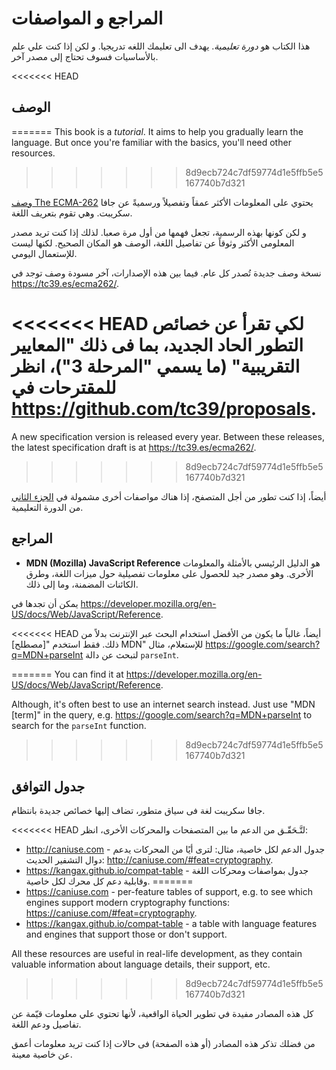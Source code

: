 # المراجع و المواصفات

هذا الكتاب هو _دورة تعليمية_. يهدف الى تعليمك اللغه تدريجيا. و لكن إذا كنت علي علم بالأساسيات فسوف تحتاج إلى مصدر آخر.

<<<<<<< HEAD
## الوصف
=======
This book is a *tutorial*. It aims to help you gradually learn the language. But once you're familiar with the basics, you'll need other resources.
>>>>>>> 8d9ecb724c7df59774d1e5ffb5e5167740b7d321

[وصف The ECMA-262](https://www.ecma-international.org/publications/standards/Ecma-262.htm) يحتوي على المعلومات الأكثر عمقاً وتفصيلاً ورسميةً عن جافا سكريبت. وهي تقوم بتعريف اللغة.

و لكن كونها بهذه الرسمية، تجعل فهمها من أول مرة صعبا. لذلك إذا كنت تريد مصدر المعلومى الأكثر وثوقاً عن تفاصيل اللغة، الوصف هو المكان الصحيح. لكنها ليست للإستعمال اليومي.

نسخة وصف جديدة تُصدر كل عام. فيما بين هذه الإصدارات، آخر مسودة وصف توجد في <https://tc39.es/ecma262/>.

<<<<<<< HEAD
لكي تقرأ عن خصائص التطور الحاد الجديد، بما فى ذلك "المعايير التقريبية" (ما يسمي "المرحلة 3")، انظر للمقترحات في <https://github.com/tc39/proposals>.
=======
A new specification version is released every year. Between these releases, the latest specification draft is at <https://tc39.es/ecma262/>.
>>>>>>> 8d9ecb724c7df59774d1e5ffb5e5167740b7d321

أيضاً، إذا كنت تطور من أجل المتصفح، إذا هناك مواصفات أخرى مشمولة في [الجزء الثاني](info:browser-environment) من الدورة التعليمية.

## المراجع

- **MDN (Mozilla) JavaScript Reference** هو الدليل الرئيسي بالأمثلة والمعلومات الأخرى. وهو مصدر جيد للحصول على معلومات تفصيلية حول ميزات اللغة، وطرق الكائنات المضمنة، وما إلى ذلك.

يمكن أن تجدها في <https://developer.mozilla.org/en-US/docs/Web/JavaScript/Reference>.

<<<<<<< HEAD
أيضاً، غالباً ما يكون من الأفضل استخدام البحث عبر الإنترنت بدلاً من ذلك. فقط استخدم "[مصطلح] MDN" للإستعلام، مثال <https://google.com/search?q=MDN+parseInt> لتبحث عن دالة `parseInt`.

=======
    You can find it at <https://developer.mozilla.org/en-US/docs/Web/JavaScript/Reference>.

Although, it's often best to use an internet search instead. Just use "MDN [term]" in the query, e.g. <https://google.com/search?q=MDN+parseInt> to search for the `parseInt` function.
>>>>>>> 8d9ecb724c7df59774d1e5ffb5e5167740b7d321

## جدول التوافق

جافا سكريبت لغة فى سياق متطور، تضاف إليها خصائص جديدة بانتظام.


<<<<<<< HEAD
لتَّـحَقّـق من الدعم ما بين المتصفحات والمحركات الأخرى، انظر:

- <http://caniuse.com> - جدول الدعم لكل خاصية، مثال: لترى أيًا من المحركات يدعم دوال التشفير الحديث: <http://caniuse.com/#feat=cryptography>.
- <https://kangax.github.io/compat-table> - جدول بمواصفات ومحركات اللغة وقابلية دعم كل محرك لكل خاصية.
=======
- <https://caniuse.com> - per-feature tables of support, e.g. to see which engines support modern cryptography functions: <https://caniuse.com/#feat=cryptography>.
- <https://kangax.github.io/compat-table> - a table with language features and engines that support those or don't support.

All these resources are useful in real-life development, as they contain valuable information about language details, their support, etc.
>>>>>>> 8d9ecb724c7df59774d1e5ffb5e5167740b7d321

كل هذه المصادر مفيدة في تطوير الحياة الواقعية، لأنها تحتوي علي معلومات قيّمة عن تفاصيل ودعم اللغة.

من فضلك تذكر هذه المصادر (أو هذه الصفحة) فى حالات إذا كنت تريد معلومات أعمق عن خاصية معينة.
